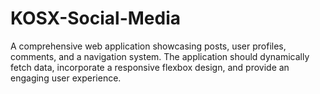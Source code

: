 # KOSX-Social-Media
A comprehensive web application showcasing posts, user profiles, comments, and a navigation system. The application should dynamically fetch data, incorporate a responsive flexbox design, and provide an engaging user experience.
